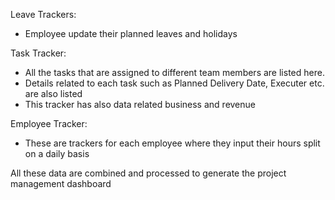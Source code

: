 
Leave Trackers:

- Employee update their planned leaves and holidays

Task Tracker:

- All the tasks that are assigned to different team members are listed here.
- Details related to each task such as Planned Delivery Date, Executer etc. are also listed
- This tracker has also data related business and revenue

Employee Tracker:

- These are trackers for each employee where they input their hours split on a daily basis

All these data are combined and processed to generate the project management dashboard
